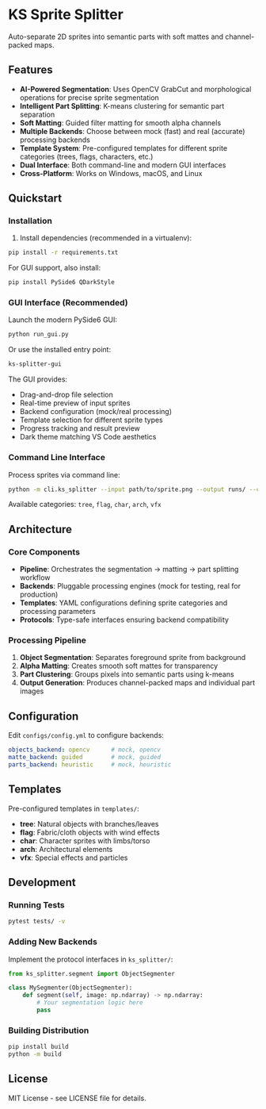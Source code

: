 # KS Sprite Splitter

Auto-separate 2D sprites into semantic parts with soft mattes and channel-packed maps.

## Features

- **AI-Powered Segmentation**: Uses OpenCV GrabCut and morphological operations for precise sprite segmentation
- **Intelligent Part Splitting**: K-means clustering for semantic part separation
- **Soft Matting**: Guided filter matting for smooth alpha channels
- **Multiple Backends**: Choose between mock (fast) and real (accurate) processing backends
- **Template System**: Pre-configured templates for different sprite categories (trees, flags, characters, etc.)
- **Dual Interface**: Both command-line and modern GUI interfaces
- **Cross-Platform**: Works on Windows, macOS, and Linux

## Quickstart

### Installation

1. Install dependencies (recommended in a virtualenv):

```bash
pip install -r requirements.txt
```

For GUI support, also install:

```bash
pip install PySide6 QDarkStyle
```

### GUI Interface (Recommended)

Launch the modern PySide6 GUI:

```bash
python run_gui.py
```

Or use the installed entry point:

```bash
ks-splitter-gui
```

The GUI provides:
- Drag-and-drop file selection
- Real-time preview of input sprites
- Backend configuration (mock/real processing)
- Template selection for different sprite types
- Progress tracking and result preview
- Dark theme matching VS Code aesthetics

### Command Line Interface

Process sprites via command line:

```bash
python -m cli.ks_splitter --input path/to/sprite.png --output runs/ --category tree
```

Available categories: `tree`, `flag`, `char`, `arch`, `vfx`

## Architecture

### Core Components

- **Pipeline**: Orchestrates the segmentation → matting → part splitting workflow
- **Backends**: Pluggable processing engines (mock for testing, real for production)
- **Templates**: YAML configurations defining sprite categories and processing parameters
- **Protocols**: Type-safe interfaces ensuring backend compatibility

### Processing Pipeline

1. **Object Segmentation**: Separates foreground sprite from background
2. **Alpha Matting**: Creates smooth soft mattes for transparency
3. **Part Clustering**: Groups pixels into semantic parts using k-means
4. **Output Generation**: Produces channel-packed maps and individual part images

## Configuration

Edit `configs/config.yml` to configure backends:

```yaml
objects_backend: opencv      # mock, opencv
matte_backend: guided        # mock, guided
parts_backend: heuristic     # mock, heuristic
```

## Templates

Pre-configured templates in `templates/`:

- **tree**: Natural objects with branches/leaves
- **flag**: Fabric/cloth objects with wind effects
- **char**: Character sprites with limbs/torso
- **arch**: Architectural elements
- **vfx**: Special effects and particles

## Development

### Running Tests

```bash
pytest tests/ -v
```

### Adding New Backends

Implement the protocol interfaces in `ks_splitter/`:

```python
from ks_splitter.segment import ObjectSegmenter

class MySegmenter(ObjectSegmenter):
    def segment(self, image: np.ndarray) -> np.ndarray:
        # Your segmentation logic here
        pass
```

### Building Distribution

```bash
pip install build
python -m build
```

## License

MIT License - see LICENSE file for details.
